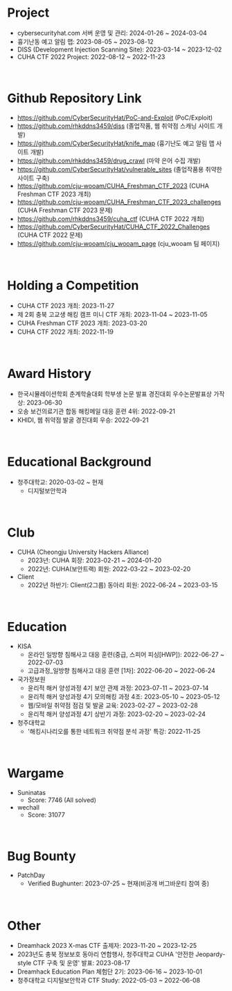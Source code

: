 # Project

- cybersecurityhat.com 서버 운영 및 관리: 2024-01-26 ~ 2024-03-04
- 흉기난동 예고 알림 맵: 2023-08-05 ~ 2023-08-12
- DISS (Development Injection Scanning Site): 2023-03-14 ~ 2023-12-02
- CUHA CTF 2022 Project: 2022-08-12 ~ 2022-11-23

<br>

# Github Repository Link
- https://github.com/CyberSecurityHat/PoC-and-Exploit (PoC/Exploit)
- https://github.com/rhkddns3459/diss (졸업작품, 웹 취약점 스캐닝 사이트 개발)
- https://github.com/CyberSecurityHat/knife_map (흉기난도 예고 알림 맵 사이트 개발)
- https://github.com/rhkddns3459/drug_crawl (마약 은어 수집 개발)
- https://github.com/CyberSecurityHat/vulnerable_sites (졸업작품용 취약한 사이트 구축)
- https://github.com/cju-wooam/CUHA_Freshman_CTF_2023 (CUHA Freshman CTF 2023 개최)
- https://github.com/cju-wooam/CUHA_Freshman_CTF_2023_challenges (CUHA Freshman CTF 2023 문제)
- https://github.com/rhkddns3459/cuha_ctf (CUHA CTF 2022 개최)
- https://github.com/CyberSecurityHat/CUHA_CTF_2022_Challenges (CUHA CTF 2022 문제)
- https://github.com/cju-wooam/cju_wooam_page (cju_wooam 팀 페이지)

<br>

# Holding a Competition

- CUHA CTF 2023 개최: 2023-11-27
- 제 2회 충북 고교생 해킹 캠프 미니 CTF 개최: 2023-11-04 ~ 2023-11-05
- CUHA Freshman CTF 2023 개최: 2023-03-20
- CUHA CTF 2022 개최: 2022-11-19




<br>

# Award History

- 한국시뮬레이션학회 춘계학술대회 학부생 논문 발표 경진대회 우수논문발표상 가작상: 2023-06-30
- 오송 보건의료기관 합동 해킹메일 대응 훈련 4위: 2022-09-21
- KHIDI, 웹 취약점 발굴 경진대회 우승: 2022-09-21



<br>

# Educational Background

- 청주대학교: 2020-03-02 ~ 현재
  - 디지털보안학과

<br>

# Club

- CUHA (Cheongju University Hackers Alliance)
  - 2023년: CUHA 회장: 2023-02-21 ~ 2024-01-20
  - 2022년: CUHA(보안트랙) 회원: 2022-03-22 ~ 2023-02-20
- Client
  - 2022년 하반기: Client(2그룹) 동아리 회원: 2022-06-24 ~ 2023-03-15

<br>

# Education

- KISA
  - 온라인 일방향 침해사고 대응 훈련(중급, 스피어 피싱\[HWP]): 2022-06-27 ~ 2022-07-03
  - 고급과정_일방향 침해사고 대응 훈련 \[1차]: 2022-06-20 ~ 2022-06-24
- 국가정보원
  - 윤리적 해커 양성과정 4기 보안 관제 과정: 2023-07-11 ~ 2023-07-14
  - 윤리적 해커 양성과정 4기 모의해킹 과정 4조: 2023-05-10 ~ 2023-05-12
  - 웹/모바일 취약점 점검 및 발굴 교육: 2023-02-27 ~ 2023-02-28
  - 윤리적 해커 양성과정 4기 상반기 과정: 2023-02-20 ~ 2023-02-24
- 청주대학교
  - '해킹시나리오를 통한 네트워크 취약점 분석 과정' 특강: 2022-11-25

<br>

# Wargame

- Suninatas
  - Score: 7746 (All solved)
- wechall
  - Score: 31077

<br>

# Bug Bounty
- PatchDay
  - Verified Bughunter: 2023-07-25 ~ 현재(비공개 버그바운티 참여 중)

<br>

# Other
- Dreamhack 2023 X-mas CTF 출제자: 2023-11-20 ~ 2023-12-25
- 2023년도 충북 정보보호 동아리 연합행사, 청주대학교 CUHA '안전한 Jeopardy-style CTF 구축 및 운영' 발표: 2023-08-17
- Dreamhack Education Plan 체험단 2기: 2023-06-16 ~ 2023-10-01
- 청주대학교 디지털보안학과 CTF Study: 2022-05-03 ~ 2022-06-08
